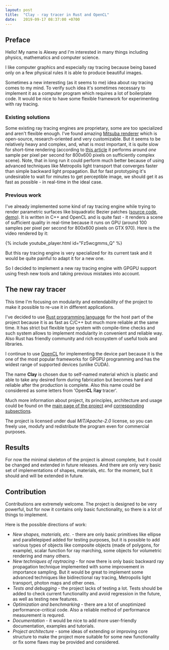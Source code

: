 ```yaml
---
layout: post
title:  "Clay - ray tracer in Rust and OpenCL"
date:   2019-09-17 08:37:00 +0700
---
```


## Preface

Hello! My name is Alexey and I'm interested in many things including physics, mathematics and computer science.

I like computer graphics and especially ray tracing because being based only on a few physical rules it is able to produce beautiful images.

Sometimes a new interesting (as it seems to me) idea about ray tracing comes to my mind. To verify such idea it's sometimes necessary to implement it as a computer program which requires a lot of boilerplate code. It would be nice to have some flexible framework for experimenting with ray tracing.

### Existing solutions

Some existing ray tracing engines are proprietary, some are too specialized and aren't flexible enough. I've found amazing [Mitsuba renderer](https://www.mitsuba-renderer.org/) which is open-source, research-oriented and very customizable. But it seems to be relatively heavy and complex, and, what is most important, it is quite slow for short-time rendering (according to [this article](https://www.cg.tuwien.ac.at/research/publications/2018/glanz-2017-pbrcomparison/) it performs around *one* sample per pixel per second for 800x600 pixels on sufficiently complex scene). Note, that in long run it could perform much better because of using advanced techniques like Metropolis light transport that converges faster than simple backward light propagation. But for fast prototyping it's undesirable to wait for minutes to get perceptible image, we should get it as fast as possible - in real-time in the ideal case.

### Previous work

I've already implemented some kind of ray tracing engine while trying to render parametric surfaces like biquadratic Bezier patches ([source code](https://github.com/agerasev/cltracer), [demo](https://youtu.be/Fz5wcgmms_Q)). It is written in C++ and OpenCL and is quite fast - it renders a scene of sufficient quality in real-time because it runs on GPU (around 100 samples per pixel per second for 800x600 pixels on GTX 970). Here is the video rendered by it:

{% include youtube_player.html id="Fz5wcgmms_Q" %}

But this ray tracing engine is very specialized for its current task and it would be quite painful to adapt it for a new one.

So I decided to implement a new ray tracing engine with GPGPU support using fresh new tools and taking previous mistakes into account. 

## The new ray tracer

This time I'm focusing on modularity and extendability of the project to make it possible to re-use it in different applications.

I've decided to use [Rust programming language](https://www.rust-lang.org/) for the host part of the project because it is as fast as C/C++ but much more reliable at the same time. It has strict but flexible type system with compile-time checks and such system allows to implement modularity in convenient and reliable way. Also Rust has friendly community and rich ecosystem of useful tools and libraries.

I continue to use [OpenCL](https://www.khronos.org/opencl/) for implementing the device part because it is the one of the most popular frameworks for GPGPU programming and has the widest range of supported devices (unlike CUDA).

The name **Clay** is chosen due to self-named material which is plastic and able to take any desired form during fabrication but becomes hard and reliable after the production is complete. Also this name could be considered as some letters from 'Open**CL** R**ay** tracer'.

Much more information about project, its principles, architecture and usage could be found on the [main page of the project](/) and [corresponding](/architecture) [subsections](/usage).

The project is licensed under dual *MIT/Apache-2.0* license, so you can freely use, modufy and redistribute the program even for commercial purposes.

## Results

For now the minimal skeleton of the project is almost complete, but it could be changed and extended in future releases. And there are only very basic set of implementations of shapes, materials, etc. for the moment, but it should and will be extended in future.

## Contribution

Contributions are extremely welcome. The project is designed to be very powerful, but for now it contains only basic functionality, so there is a lot of things to implement.

Here is the possible directions of work:

+ *New shapes, materials, etc.* - there are only basic primitives like ellipse and parallelepiped added for testing purposes, but it is possible to add various types of objects like composite objects (made of polygons, for example), scalar function for ray marching, some objects for volumetric rendering and many others.
+ *New techniques of raytracing* - for now there is only basic backward ray propagation technique implemented with some improvement in importance sampling. But it would be great to implement some advanced techniques like bidirectional ray tracing, Metropolis light transport, photon maps and other ones.
+ *Tests and debugging* - the project lacks of testing a lot. Tests should be added to check current functionality and avoid regression in the future, as well as testing new features.
+ *Optimization and benchmarking* - there are a lot of unoptimized performance-critical code. Also a reliable method of performance measurement is requred.
+ *Documentation* - it would be nice to add more user-friendly documentation, examples and tutorials.
+ *Project architecture* - some ideas of extending or improving core structure to make the project more suitable for some new functionality or fix some flaws may be provided and considered.
